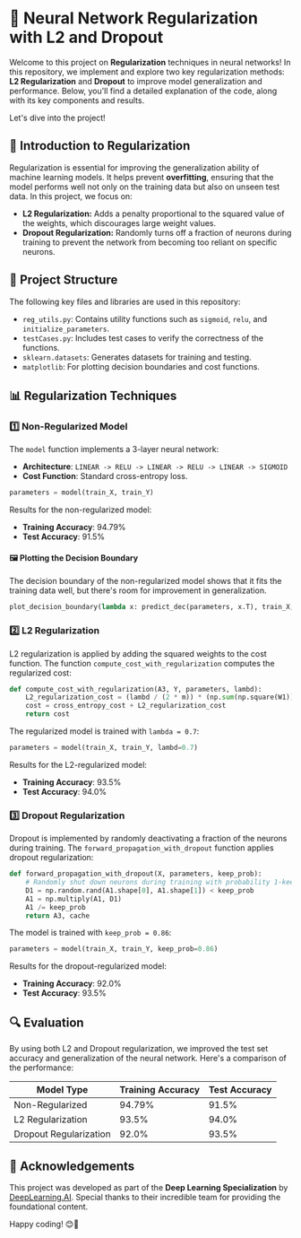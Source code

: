 # 🎯 Neural Network Regularization with L2 and Dropout

Welcome to this project on **Regularization** techniques in neural networks! In this repository, we implement and explore two key regularization methods: **L2 Regularization** and **Dropout** to improve model generalization and performance. Below, you'll find a detailed explanation of the code, along with its key components and results.

Let's dive into the project!

## 🧠 Introduction to Regularization

Regularization is essential for improving the generalization ability of machine learning models. It helps prevent **overfitting**, ensuring that the model performs well not only on the training data but also on unseen test data. In this project, we focus on:

- **L2 Regularization:** Adds a penalty proportional to the squared value of the weights, which discourages large weight values.
- **Dropout Regularization:** Randomly turns off a fraction of neurons during training to prevent the network from becoming too reliant on specific neurons.

## 📂 Project Structure

The following key files and libraries are used in this repository:

- `reg_utils.py`: Contains utility functions such as `sigmoid`, `relu`, and `initialize_parameters`.
- `testCases.py`: Includes test cases to verify the correctness of the functions.
- `sklearn.datasets`: Generates datasets for training and testing.
- `matplotlib`: For plotting decision boundaries and cost functions.

## 📊 Regularization Techniques

### 1️⃣ Non-Regularized Model

The `model` function implements a 3-layer neural network:

- **Architecture**: `LINEAR -> RELU -> LINEAR -> RELU -> LINEAR -> SIGMOID`
- **Cost Function**: Standard cross-entropy loss.

```python
parameters = model(train_X, train_Y)
```

Results for the non-regularized model:

- **Training Accuracy**: 94.79%
- **Test Accuracy**: 91.5%

#### 🖼️ Plotting the Decision Boundary

The decision boundary of the non-regularized model shows that it fits the training data well, but there's room for improvement in generalization.

```python
plot_decision_boundary(lambda x: predict_dec(parameters, x.T), train_X, train_Y)
```

### 2️⃣ L2 Regularization

L2 regularization is applied by adding the squared weights to the cost function. The function `compute_cost_with_regularization` computes the regularized cost:

```python
def compute_cost_with_regularization(A3, Y, parameters, lambd):
    L2_regularization_cost = (lambd / (2 * m)) * (np.sum(np.square(W1)) + np.sum(np.square(W2)) + np.sum(np.square(W3)))
    cost = cross_entropy_cost + L2_regularization_cost
    return cost
```

The regularized model is trained with `lambda = 0.7`:

```python
parameters = model(train_X, train_Y, lambd=0.7)
```

Results for the L2-regularized model:

- **Training Accuracy**: 93.5%
- **Test Accuracy**: 94.0%

### 3️⃣ Dropout Regularization

Dropout is implemented by randomly deactivating a fraction of the neurons during training. The `forward_propagation_with_dropout` function applies dropout regularization:

```python
def forward_propagation_with_dropout(X, parameters, keep_prob):
    # Randomly shut down neurons during training with probability 1-keep_prob
    D1 = np.random.rand(A1.shape[0], A1.shape[1]) < keep_prob
    A1 = np.multiply(A1, D1)
    A1 /= keep_prob
    return A3, cache
```

The model is trained with `keep_prob = 0.86`:

```python
parameters = model(train_X, train_Y, keep_prob=0.86)
```

Results for the dropout-regularized model:

- **Training Accuracy**: 92.0%
- **Test Accuracy**: 93.5%

## 🔍 Evaluation

By using both L2 and Dropout regularization, we improved the test set accuracy and generalization of the neural network. Here's a comparison of the performance:

| Model Type            | Training Accuracy | Test Accuracy |
|-----------------------|-------------------|---------------|
| Non-Regularized       | 94.79%            | 91.5%         |
| L2 Regularization     | 93.5%             | 94.0%         |
| Dropout Regularization| 92.0%             | 93.5%         |

## 🔗 Acknowledgements

This project was developed as part of the **Deep Learning Specialization** by [DeepLearning.AI](https://www.deeplearning.ai/courses/deep-learning-specialization/). Special thanks to their incredible team for providing the foundational content.

Happy coding! 😊🎉
